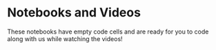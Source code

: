 # Notebooks and Videos

These notebooks have empty code cells and are ready for you to code along with us while watching the videos!
